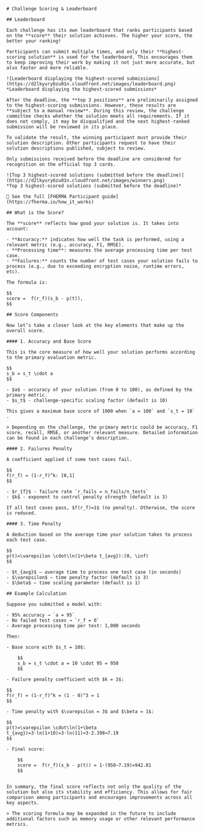     # Challenge Scoring & Leaderboard

    ## Leaderboard

    Each challenge has its own leaderboard that ranks participants based on the **score** their solution achieves. The higher your score, the better your ranking!

    Participants can submit multiple times, and only their **highest-scoring solution** is used for the leaderboard. This encourages them to keep improving their work by making it not just more accurate, but also faster and more reliable.

    ![Leaderboard displaying the highest-scored submissions](https://d2lkyury6zu01n.cloudfront.net/images/leaderboard.png)
    *Leaderboard displaying the highest-scored submissions*

    After the deadline, the **top 3 positions** are preliminarily assigned to the highest-scoring submissions. However, these results are **subject to a manual review**. During this review, the challenge committee checks whether the solution meets all requirements. If it does not comply, it may be disqualified and the next highest-ranked submission will be reviewed in its place.

    To validate the result, the winning participant must provide their solution description. Other participants request to have their solution descriptions published, subject to review.

    Only submissions received before the deadline are considered for recognition on the official top 3 cards.

    ![Top 3 highest-scored solutions (submitted before the deadline)](https://d2lkyury6zu01n.cloudfront.net/images/winners.png)
    *Top 3 highest-scored solutions (submitted before the deadline)*

    📜 See the full [FHERMA Participant guide](https://fherma.io/how_it_works)

    ## What is the Score?

    The **score** reflects how good your solution is. It takes into account:

    - **Accuracy:** indicates how well the task is performed, using a relevant metric (e.g., accuracy, F1, RMSE).
    - **Processing time**: measures the average processing time per test case.
    - **Failures:** counts the number of test cases your solution fails to process (e.g., due to exceeding encryption noise, runtime errors, etc).

    The formula is:

    $$
    score =  f(r_f)(s_b - p(t)),
    $$

    ## Score Components

    Now let’s take a closer look at the key elements that make up the overall score.

    #### 1. Accuracy and Base Score

    This is the core measure of how well your solution performs according to the primary evaluation metric.

    $$
    s_b = s_t \cdot a
    $$

    - $a$ - accuracy of your solution (from 0 to 100), as defined by the primary metric.
    - $s_t$ - challenge-specific scaling factor (default is 10)

    This gives a maximum base score of 1000 when `a = 100` and `s_t = 10` .

    > Depending on the challenge, the primary metric could be accuracy, F1 score, recall, RMSE, or another relevant measure. Detailed information can be found in each challenge’s description.

    #### 2. Failures Penalty

    A coefficient applied if some test cases fail.

    $$
    f(r_f) = (1-r_f)^k: [0,1]
    $$

    - $r_{f}$ - failure rate `r_fails = n_fails/n_tests`
    - $k$ - exponent to control penalty strength (default is 3)

    If all test cases pass, $f(r_f)=1$ (no penalty). Otherwise, the score is reduced.

    #### 3. Time Penalty

    A deduction based on the average time your solution takes to process each test case.

    $$
    p(t)=\varepsilon \cdot\ln(1+\beta t_{avg}):[0, \inf)
    $$

    - $t_{avg}$ – average time to process one test case (in seconds)
    - $\varepsilon$ – time penalty factor (default is 3)
    - $\beta$ – time scaling parameter (default is 1)

    ## Example Calculation

    Suppose you submitted a model with:

    - 95% accuracy → `a = 95`
    - No failed test cases → `r_f = 0`
    - Average processing time per test: 1,000 seconds

    Then:

    - Base score with $s_t = 10$:
        
        $$
        s_b = s_t \cdot a = 10 \cdot 95 = 950
        $$
        
    - Failure penalty coefficient with $k = 3$:

    $$
    f(r_f) = (1-r_f)^k = (1 - 0)^3 = 1
    $$

    - Time penalty with $\varepsilon = 3$ and $\beta = 1$:

    $$
    p(t)=\varepsilon \cdot\ln(1+\beta t_{avg})=3⋅ln(1+10)=3⋅ln(11)≈3⋅2.398≈7.19
    $$

    - Final score:
        
        $$
        score =  f(r_f)(s_b - p(t)) = 1⋅(950−7.19)=942.81
        $$
        

    In summary, the final score reflects not only the quality of the solution but also its stability and efficiency. This allows for fair comparison among participants and encourages improvements across all key aspects.

    > The scoring formula may be expanded in the future to include additional factors such as memory usage or other relevant performance metrics.